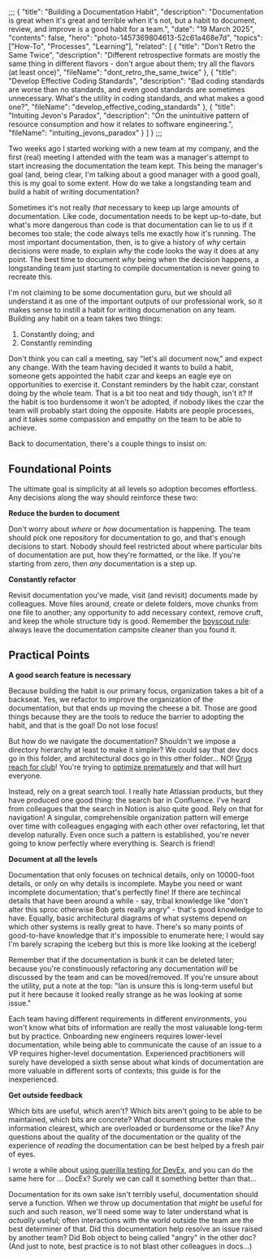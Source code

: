 ;;;
{
	"title": "Building a Documentation Habit",
	"description": "Documentation is great when it's great and terrible when it's not, but a habit to document, review, and improve is a good habit for a team.",
	"date": "19 March 2025",
	"contents": false,
	"hero": "photo-1457369804613-52c61a468e7d",
    "topics": ["How-To", "Processes", "Learning"],
    "related": [
		{ "title": "Don't Retro the Same Twice", "description": "Different retrospective formats are mostly the same thing in different flavors - don't argue about them; try all the flavors (at least once)", "fileName": "dont_retro_the_same_twice" },
		{ "title": "Develop Effective Coding Standards", "description": "Bad coding standards are worse than no standards, and even good standards are sometimes unnecessary. What's the utility in coding standards, and what makes a good one?", "fileName": "develop_effective_coding_standards" },
		{ "title": "Intuiting Jevon's Paradox", "description": "On the unintuitive pattern of resource consumption and how it relates to software engineering.", "fileName": "intuiting_jevons_paradox" }
    ]
}
;;;

Two weeks ago I started working with a new team at my company, and the first (real) meeting I attended with the team was a manager's attempt to start increasing the documentation the team kept. This being the manager's goal (and, being clear, I'm talking about a good manager with a good goal), this is my goal to some extent. How do we take a longstanding team and build a habit of writing documentation?

Sometimes it's not really _that_ necessary to keep up large amounts of documentation. Like code, documentation needs to be kept up-to-date, but what's more dangerous than code is that documentation can lie to us if it becomes too stale; the code always tells me exactly how it's running. The most important documentation, then, is to give a history of _why_ certain decisions were made, to explain _why_ the code looks the way it does at any point. The best time to document _why_ being when the decision happens, a longstanding team just starting to compile documentation is never going to recreate this.

I'm not claiming to be some documentation guru, but we should all understand it as one of the important outputs of our professional work, so it makes sense to instill a habit for writing documenation on any team. Building any habit on a team takes two things:

1. Constantly doing; and
2. Constantly reminding

Don't think you can call a meeting, say "let's all document now," and expect any change. With the team having decided it wants to build a habit, someone gets appointed the habit czar and keeps an eagle eye on opportunities to exercise it. Constant reminders by the habit czar, constant doing by the whole team. That is a bit too neat and tidy though, isn't it? If the habit is too burdensome it won't be adopted, if nobody likes the czar the team will probably start doing the opposite. Habits are people processes, and it takes some compassion and empathy on the team to be able to achieve.

Back to documentation, there's a couple things to insist on:

## Foundational Points

The ultimate goal is simplicity at all levels so adoption becomes effortless. Any decisions along the way should reinforce these two:

**Reduce the burden to document**

Don't worry about _where_ or _how_ documentation is happening. The team should pick one repository for documentation to go, and that's enough decisions to start. Nobody should feel restricted about where particular bits of documentation are put, how they're formatted, or the like. If you're starting from zero, then _any_ documentation is a step up.

**Constantly refactor**

Revisit documentation you've made, visit (and revisit) documents made by colleagues. Move files around, create or delete folders, move chunks from one file to another; any opportunity to add necessary context, remove cruft, and keep the whole structure tidy is good. Remember the [boyscout rule](https://deviq.com/principles/boy-scout-rule): always leave the documentation campsite cleaner than you found it.

## Practical Points

**A good search feature is necessary**

Because building the habit is our primary focus, organization takes a bit of a backseat. Yes, we refactor to improve the organization of the documentation, but that ends up moving the cheese a bit. Those are good things because they are the tools to reduce the barrier to adopting the habit, and that is the goal! Do not lose focus!

But how do we navigate the documentation? Shouldn't we impose a directory hierarchy at least to make it simpler? We could say that dev docs go in this folder, and architectural docs go in this other folder... NO! [Grug reach for club](https://grugbrain.dev/)! You're trying to [optimize prematurely](https://stackify.com/premature-optimization-evil/) and that will hurt everyone.

Instead, rely on a great search tool. I really hate Atlassian products, but they have produced one good thing: the search bar in Confluence. I've heard from colleagues that the search in Notion is also quite good. Rely on that for navigation! A singular, comprehensible organization pattern will emerge over time with colleagues engaging with each other over refactoring, let that develop naturally. Even once such a pattern is established, you're never going to know perfectly where everything is. Search is friend!

**Document at all the levels**

Documentation that only focuses on technical details, only on 10000-foot details, or only on why details is incomplete. Maybe you need or want incomplete documentation; that's perfectly fine! If there are techincal details that have been around a while - say, tribal knowledge like "don't alter this sproc otherwise Bob gets really angry" - that's good knowledge to have. Equally, basic architectural diagrams of what systems depend on which other systems is really great to have. There's so many points of good-to-have knowledge that it's impossible to enumerate here; I would say I'm barely scraping the iceberg but this is more like looking at the iceberg!

Remember that if the documentation is bunk it can be deleted later; because you're constinuously refactoring any documentation _will_ be discussed by the team and can be moved/removed. If you're unsure about the utility, put a note at the top: "Ian is unsure this is long-term useful but put it here because it looked really strange as he was looking at some issue."

Each team having different requirements in different environments, you won't know what bits of information are really the most valueable long-term but by practice. Onboarding new engineers requires lower-level documentation, while being able to communicate the cause of an issue to a VP requires higher-level documentation. Experienced practitioners will surely have developed a sixth sense about what kinds of documentation are more valuable in different sorts of contexts; this guide is for the inexperienced.

**Get outside feedback**

Which bits are useful, which aren't? Which bits aren't going to be able to be maintained, which bits are concrete? What document structures make the information clearest, which are overloaded or burdensome or the like? Any questions about the quality of the documentation or the quality of the experience of _reading_ the documentation can be best helped by a fresh pair of eyes.

I wrote a while about [using guerilla testing for DevEx](https://ian.wold.guru/Posts/guerrila_devex_testing.html), and you can do the same here for ... DocEx? Surely we can call it something better than that...

Documentation for its own sake isn't terribly useful, documentation should serve a function. When we throw up documentation that _might_ be useful for such and such reason, we'll need some way to later understand what is _actually_ useful; often interactions with the world outside the team are the best determiner of that. Did this documentation help resolve an issue raised by another team? Did Bob object to being called "angry" in the other doc? (And just to note, best practice is to not blast other colleagues in docs...)
